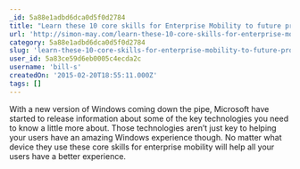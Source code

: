 ```yaml
---
_id: 5a88e1adbd6dca0d5f0d2784
title: "Learn these 10 core skills for Enterprise Mobility to future proof your enterprise"
url: 'http://simon-may.com/learn-these-10-core-skills-for-enterprise-mobility-and-to-future-proof-your-enterprise/'
category: 5a88e1adbd6dca0d5f0d2784
slug: 'learn-these-10-core-skills-for-enterprise-mobility-to-future-proof-your-enterprise'
user_id: 5a83ce59d6eb0005c4ecda2c
username: 'bill-s'
createdOn: '2015-02-20T18:55:11.000Z'
tags: []
---
```


With a new version of Windows coming down the pipe, Microsoft have started to release information about some of the key technologies you need to know a little more about. Those technologies aren’t just key to helping your users have an amazing Windows experience though.  No matter what device they use these core skills for enterprise mobility will help all your users have a better experience.

